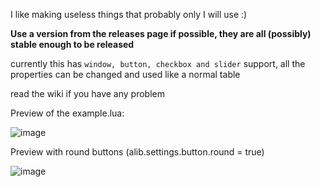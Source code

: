I like making useless things that probably only I will use :)

**Use a version from the releases page if possible, they are all (possibly) stable enough to be released**

currently this has `window, button, checkbox and slider` support, all the properties can be changed and used like a normal table

read the wiki if you have any problem

Preview of the example.lua:

![image](https://github.com/user-attachments/assets/477a3d5b-f80f-4b39-a8ac-d6448c9b432a)

Preview with round buttons (alib.settings.button.round = true)

![image](https://github.com/user-attachments/assets/85de63eb-0f0e-4f00-8d7d-5a9ce0f23049)

